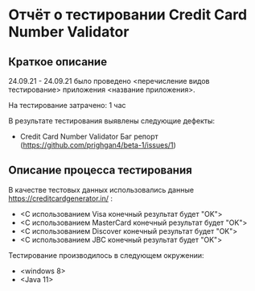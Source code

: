 # Отчёт о тестировании Credit Card Number Validator

## Краткое описание

24.09.21 - 24.09.21 было проведено <перечисление видов тестирование> приложения <название приложения>.

На тестирование затрачено: 1 час

В результате тестирования выявлены следующие дефекты:
* Credit Card Number Validator Баг репорт
(https://github.com/prighgan4/beta-1/issues/1)

## Описание процесса тестирования


В качестве тестовых данных использовались данные https://creditcardgenerator.in/ :
* <С использованием Visa конечный результат будет "OK">
* <С использованием MasterCard конечный результат будет "OK">
* <С использованием Discover конечный результат будет "OK">
* <С использованием JBC конечный результат будет "OK">


Тестирование производилось в следующем окружении:
* <windows 8>
* <Java 11>
